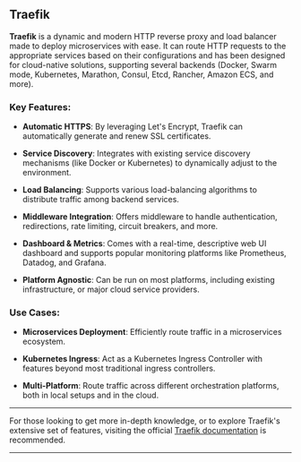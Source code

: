 
## Traefik

**Traefik** is a dynamic and modern HTTP reverse proxy and load balancer made to deploy microservices with ease. It can route HTTP requests to the appropriate services based on their configurations and has been designed for cloud-native solutions, supporting several backends (Docker, Swarm mode, Kubernetes, Marathon, Consul, Etcd, Rancher, Amazon ECS, and more).

### Key Features:

- **Automatic HTTPS**: By leveraging Let's Encrypt, Traefik can automatically generate and renew SSL certificates.

- **Service Discovery**: Integrates with existing service discovery mechanisms (like Docker or Kubernetes) to dynamically adjust to the environment.

- **Load Balancing**: Supports various load-balancing algorithms to distribute traffic among backend services.

- **Middleware Integration**: Offers middleware to handle authentication, redirections, rate limiting, circuit breakers, and more.

- **Dashboard & Metrics**: Comes with a real-time, descriptive web UI dashboard and supports popular monitoring platforms like Prometheus, Datadog, and Grafana.

- **Platform Agnostic**: Can be run on most platforms, including existing infrastructure, or major cloud service providers.

### Use Cases:

- **Microservices Deployment**: Efficiently route traffic in a microservices ecosystem.

- **Kubernetes Ingress**: Act as a Kubernetes Ingress Controller with features beyond most traditional ingress controllers.

- **Multi-Platform**: Route traffic across different orchestration platforms, both in local setups and in the cloud.

---

For those looking to get more in-depth knowledge, or to explore Traefik's extensive set of features, visiting the official [Traefik documentation](https://doc.traefik.io/traefik/) is recommended.

---